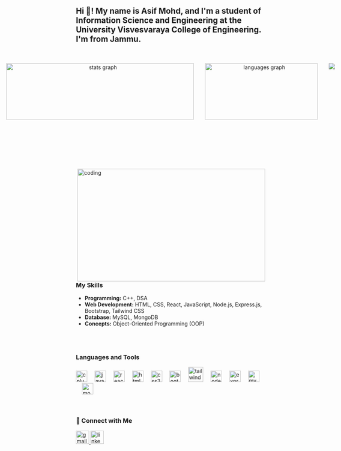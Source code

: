 <h2 align="left">Hi 👋! My name is Asif Mohd, and I'm a student of Information Science and Engineering at the University Visvesvaraya College of Engineering. I'm from Jammu.</h2>


</br>
</br>

<div align="center" style="display: flex; space-between: 20px; gap: 30px; justify-content: center;">
  <img src="https://github-readme-stats.vercel.app/api?username=AsifMohd01&show_icons=true&count_private=true&theme=dracula&hide_border=true" width="500" height="150" alt="stats graph" />
  <img src="https://github-readme-stats.vercel.app/api/top-langs?username=AsifMohd01&layout=compact&langs_count=5&theme=dracula&hide_border=true" width="300" height="150" alt="languages graph" />
  <img src="https://github-readme-stats.vercel.app/api/wakatime?username=AsifMohd01&theme=dracula" />

</div>

</br>
</br>
</br>

<img align="right" alt="coding" width="500" height="300" src="https://cdn.dribbble.com/users/1162077/screenshots/3848914/programmer.gif" style="margin-top: 80px;"/>


<h3 align="left">My Skills</h3>

<div align="left">
  <ul>
    <li><strong>Programming:</strong> C++, DSA</li>
    <li><strong>Web Development:</strong> HTML, CSS, React, JavaScript, Node.js, Express.js, Bootstrap, Tailwind CSS</li>
    <li><strong>Database:</strong> MySQL, MongoDB</li>
    <li><strong>Concepts:</strong> Object-Oriented Programming (OOP)</li>
  </ul>
</div>


</br>
</br>
<h3>Languages and Tools</h3>
<div align="left">
  <img src="https://cdn.jsdelivr.net/gh/devicons/devicon/icons/cplusplus/cplusplus-original.svg" height="30" alt="cplusplus logo"  />
  <img width="12" />
  <img src="https://cdn.jsdelivr.net/gh/devicons/devicon/icons/javascript/javascript-original.svg" height="30" alt="javascript logo"  />
  <img width="12" />
  <img src="https://cdn.jsdelivr.net/gh/devicons/devicon/icons/react/react-original.svg" height="30" alt="react logo"  />
  <img width="12" />
  <img src="https://cdn.jsdelivr.net/gh/devicons/devicon/icons/html5/html5-original.svg" height="30" alt="html5 logo"  />
  <img width="12" />
  <img src="https://cdn.jsdelivr.net/gh/devicons/devicon/icons/css3/css3-original.svg" height="30" alt="css3 logo"  />
  <img width="12" />
  <img src="https://cdn.jsdelivr.net/gh/devicons/devicon/icons/bootstrap/bootstrap-original.svg" height="30" alt="bootstrap logo" />
  <img width="12" />
<!--   <img src="https://cdn.jsdelivr.net/npm/tailwind-icons@1.0.1/index.min.js" height="30" alt="tailwindcss logo" /> -->
  <img src="https://www.vectorlogo.zone/logos/tailwindcss/tailwindcss-icon.svg" alt="tailwind" width="40" height="40"/>
  <img width="12" />
  <img src="https://cdn.jsdelivr.net/gh/devicons/devicon/icons/nodejs/nodejs-original.svg" height="30" alt="nodejs logo"  />
  <img width="12" />
  <img src="https://cdn.jsdelivr.net/gh/devicons/devicon/icons/express/express-original.svg" height="30" alt="express logo"  />
  <img width="12" />
  <img src="https://cdn.jsdelivr.net/gh/devicons/devicon/icons/mysql/mysql-original.svg" height="30" alt="mysql logo"  />
  <img width="12" />
  <img src="https://cdn.jsdelivr.net/gh/devicons/devicon/icons/mongodb/mongodb-original.svg" height="30" alt="mongodb logo"  />
<!--   <img width="12" />
  <img src="https://cdn.jsdelivr.net/gh/devicons/devicon/icons/cplusplus/cplusplus-original.svg" height="30" alt="cplusplus logo"  /> -->
</div>

</br>
</br>

<h3>📱 Connect with Me</h3>
<div align="left">
  <a href="mailto:asifmohdt2020@gmail.com">
    <img src="https://img.shields.io/static/v1?message=Gmail&logo=gmail&label=&color=D14836&logoColor=white&style=for-the-badge" height="35" alt="gmail logo" />
  </a>
  <a href="https://www.linkedin.com/in/asifmohd55/">
    <img src="https://img.shields.io/static/v1?message=LinkedIn&logo=linkedin&label=&color=0077B5&logoColor=white&style=for-the-badge" height="35" alt="linkedin logo" />
  </a>
</div>

###





###
